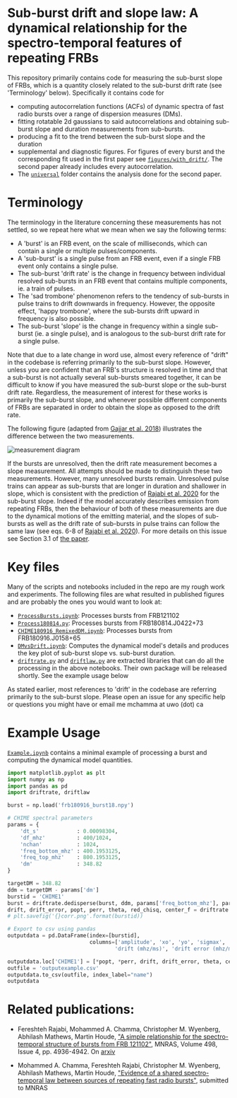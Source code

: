 # Sub-burst drift and slope law: A dynamical relationship for the spectro-temporal features of repeating FRBs

This repository primarily contains code for measuring the sub-burst slope of FRBs, which is a quantity closely related to the sub-burst drift rate (see 'Terminology' below). Specifically it contains code for

* computing autocorrelation functions (ACFs) of dynamic spectra of fast radio bursts over a range of dispersion measures (DMs).
* fitting rotatable 2d gaussians to said autocorrelations and obtaining sub-burst slope and duration measurements from sub-bursts.
* producing a fit to the trend between the sub-burst slope and the duration
* supplemental and diagnostic figures. For figures of every burst and the corresponding fit used in the first paper see [`figures/with_drift/`](https://github.com/mef51/sadtrombone/tree/master/figures/with_drift). The second paper already includes every autocorrelation.
* The [`universal`](https://github.com/mef51/sadtrombone/tree/master/universal) folder contains the analysis done for the second paper.

# Terminology

The terminology in the literature concerning these measurements has not settled, so we repeat here what we mean when we say the following terms:

* A 'burst' is an FRB event, on the scale of milliseconds, which can contain a single or multiple pulses/components.
* A 'sub-burst' is a single pulse from an FRB event, even if a single FRB event only contains a single pulse.
* The sub-burst 'drift rate' is the change in frequency between individual resolved sub-bursts in an FRB event that contains multiple components, ie. a train of pulses.
* The 'sad trombone' phenomenon refers to the tendency of sub-bursts in pulse trains to drift downwards in frequency. However, the opposite effect, 'happy trombone', where the sub-bursts drift upward in frequency is also possible.
* The sub-burst 'slope' is the change in frequency within a single sub-burst (ie. a single pulse), and is analogous to the sub-burst drift rate for a single pulse.

Note that due to a late change in word use, almost every reference of "drift" in the codebase is referring primarily to the sub-burst slope. However, unless you are confident that an FRB's structure is resolved in time and that a sub-burst is not actually several sub-bursts smeared together, it can be difficult to know if you have measured the sub-burst slope or the sub-burst drift rate. Regardless, the measurement of interest for these works is primarily the sub-burst slope, and whenever possible different components of FRBs are separated in order to obtain the slope as opposed to the drift rate.

The following figure (adapted from [Gajjar et al. 2018](https://ui.adsabs.harvard.edu/abs/2018ApJ...863....2G/abstract)) illustrates the difference between the two measurements.

![measurement diagram](figures/measurements_fig.png)

If the bursts are unresolved, then the drift rate measurement becomes a slope measurement. All attempts should be made to distinguish these two measurements. However, many unresolved bursts remain. Unresolved pulse trains can appear as sub-bursts that are longer in duration and shallower in slope, which is consistent with the prediction of [Rajabi et al. 2020](https://arxiv.org/abs/2008.02395) for the sub-burst slope. Indeed if the model accurately describes emission from repeating FRBs, then the behaviour of both of these measurements are due to the dynamical motions of the emitting material, and the slopes of sub-bursts as well as the drift rate of sub-bursts in pulse trains can follow the same law (see eqs. 6-8 of [Rajabi et al. 2020](https://arxiv.org/abs/2008.02395)). For more details on this issue see Section 3.1 of [the paper](writeups/drafts/Sub_drift_law_MNRAS_accepted_jul13_2021.pdf).

# Key files

Many of the scripts and notebooks included in the repo are my rough work and experiments.
The following files are what resulted in published figures and are probably the ones you would want to look at:

* [`ProcessBursts.ipynb`](https://github.com/mef51/sadtrombone/blob/master/ProcessBursts.ipynb): Processes bursts from FRB121102
* [`Process180814.py`](https://github.com/mef51/sadtrombone/blob/master/universal/Process180814.py): Processes bursts from FRB180814.J0422+73
* [`CHIME180916_RemixedDM.ipynb`](https://github.com/mef51/sadtrombone/blob/master/universal/CHIME180916_RemixedDM.ipynb): Processes bursts from FRB180916.J0158+65
* [`DMvsDrift.ipynb`](https://github.com/mef51/sadtrombone/blob/master/DMvsDrift.ipynb): Computes the dynamical model's details and produces the key plot of sub-burst slope vs. sub-burst duration.
* [`driftrate.py`](https://github.com/mef51/sadtrombone/blob/master/example/driftrate.py) and [`driftlaw.py`](https://github.com/mef51/sadtrombone/blob/master/example/driftlaw.py) are extracted libraries that can do all the processing in the above notebooks. Their own package will be released shortly. See the example usage below

As stated earlier, most references to 'drift' in the codebase are referring primarily to the sub-burst slope.
Please open an issue for any specific help or questions you might have or email me mchamma at uwo (dot) ca

# Example Usage

[`Example.ipynb`](https://github.com/mef51/sadtrombone/blob/master/example/Example.ipynb) contains a minimal example of processing a burst and computing the dynamical model quantities.

```python
import matplotlib.pyplot as plt
import numpy as np
import pandas as pd
import driftrate, driftlaw

burst = np.load('frb180916_burst18.npy')

# CHIME spectral parameters
params = {
    'dt_s'            : 0.00098304,
    'df_mhz'          : 400/1024,
    'nchan'           : 1024,
    'freq_bottom_mhz' : 400.1953125,
    'freq_top_mhz'    : 800.1953125,
    'dm'              : 348.82
}

targetDM = 348.82
ddm = targetDM - params['dm']
burstid = 'CHIME1'
burst = driftrate.dedisperse(burst, ddm, params['freq_bottom_mhz'], params['df_mhz'], params['dt_s']*1000)
drift, drift_error, popt, perr, theta, red_chisq, center_f = driftrate.processBurst(burst, burstid, params['df_mhz'], params['dt_s']*1000, params['freq_bottom_mhz'], p0=[])
# plt.savefig('{}corr.png'.format(burstid))

# Export to csv using pandas
outputdata = pd.DataFrame(index=[burstid],
                          columns=['amplitude', 'xo', 'yo', 'sigmax', 'sigmay', 'theta', 'amp_error', 'xo_error', 'yo_error', 'sigmax_error', 'sigmay_error', 'angle_error',
                                  'drift (mhz/ms)', 'drift error (mhz/ms)', 'angle', 'center_f', 'red_chisq', 'time_res', 'freq_res'])

outputdata.loc['CHIME1'] = [*popt, *perr, drift, drift_error, theta, center_f, red_chisq, params['dt_s'], params['df_mhz']]
outfile = 'outputexample.csv'
outputdata.to_csv(outfile, index_label="name")
outputdata
```



# Related publications:

 * Fereshteh Rajabi, Mohammed A. Chamma, Christopher M. Wyenberg, Abhilash Mathews, Martin Houde, ["A simple relationship for the spectro-temporal structure of bursts from FRB 121102"](https://academic.oup.com/mnras/article-abstract/498/4/4936/5903289), MNRAS, Volume 498, Issue 4, pp. 4936-4942. On [arxiv](https://arxiv.org/abs/2008.02395)


 * Mohammed A. Chamma, Fereshteh Rajabi, Christopher M. Wyenberg, Abhilash Mathews, Martin Houde, ["Evidence of a shared spectro-temporal law between sources of repeating fast radio bursts"](https://arxiv.org/abs/2010.14041), submitted to MNRAS



